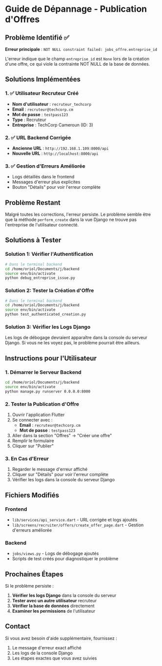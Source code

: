 # Guide de Dépannage - Publication d'Offres

## Problème Identifié ✅

**Erreur principale** : `NOT NULL constraint failed: jobs_offre.entreprise_id`

L'erreur indique que le champ `entreprise_id` est `None` lors de la création d'une offre, ce qui viole la contrainte NOT NULL de la base de données.

## Solutions Implémentées

### 1. ✅ Utilisateur Recruteur Créé
- **Nom d'utilisateur** : `recruteur_techcorp`
- **Email** : `recruteur@techcorp.cm`
- **Mot de passe** : `testpass123`
- **Type** : Recruteur
- **Entreprise** : TechCorp Cameroun (ID: 3)

### 2. ✅ URL Backend Corrigée
- **Ancienne URL** : `http://192.168.1.109:8000/api`
- **Nouvelle URL** : `http://localhost:8000/api`

### 3. ✅ Gestion d'Erreurs Améliorée
- Logs détaillés dans le frontend
- Messages d'erreur plus explicites
- Bouton "Détails" pour voir l'erreur complète

## Problème Restant

Malgré toutes les corrections, l'erreur persiste. Le problème semble être que la méthode `perform_create` dans la vue Django ne trouve pas l'entreprise de l'utilisateur connecté.

## Solutions à Tester

### Solution 1: Vérifier l'Authentification
```bash
# Dans le terminal backend
cd /home/oriol/Documents/j/backend
source env/bin/activate
python debug_entreprise_issue.py
```

### Solution 2: Tester la Création d'Offre
```bash
# Dans le terminal backend
cd /home/oriol/Documents/j/backend
source env/bin/activate
python test_authenticated_creation.py
```

### Solution 3: Vérifier les Logs Django
Les logs de débogage devraient apparaître dans la console du serveur Django. Si vous ne les voyez pas, le problème pourrait être ailleurs.

## Instructions pour l'Utilisateur

### 1. Démarrer le Serveur Backend
```bash
cd /home/oriol/Documents/j/backend
source env/bin/activate
python manage.py runserver 0.0.0.0:8000
```

### 2. Tester la Publication d'Offre
1. Ouvrir l'application Flutter
2. Se connecter avec :
   - **Email** : `recruteur@techcorp.cm`
   - **Mot de passe** : `testpass123`
3. Aller dans la section "Offres" → "Créer une offre"
4. Remplir le formulaire
5. Cliquer sur "Publier"

### 3. En Cas d'Erreur
1. Regarder le message d'erreur affiché
2. Cliquer sur "Détails" pour voir l'erreur complète
3. Vérifier les logs dans la console du serveur Django

## Fichiers Modifiés

### Frontend
- `lib/services/api_service.dart` - URL corrigée et logs ajoutés
- `lib/screens/recruiter/offers/create_offer_page.dart` - Gestion d'erreurs améliorée

### Backend
- `jobs/views.py` - Logs de débogage ajoutés
- Scripts de test créés pour diagnostiquer le problème

## Prochaines Étapes

Si le problème persiste :

1. **Vérifier les logs Django** dans la console du serveur
2. **Tester avec un autre utilisateur** recruteur
3. **Vérifier la base de données** directement
4. **Examiner les permissions** de l'utilisateur

## Contact

Si vous avez besoin d'aide supplémentaire, fournissez :
1. Le message d'erreur exact affiché
2. Les logs de la console Django
3. Les étapes exactes que vous avez suivies
